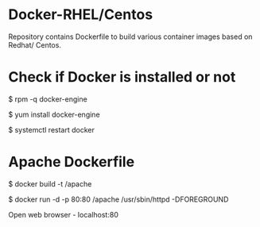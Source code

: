 # Docker-RHEL/Centos

Repository contains Dockerfile to build various container images based on Redhat/ Centos.

# Check if Docker is installed or not
 
 $ rpm -q docker-engine
 
 $ yum install docker-engine
 
 $ systemctl restart docker
 
# Apache Dockerfile

$ docker build -t /apache

$ docker run -d -p 80:80 /apache /usr/sbin/httpd -DFOREGROUND

Open web browser - localhost:80


